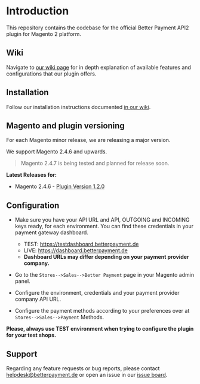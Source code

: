 # Introduction

This repository contains the codebase for the official Better Payment API2 plugin for Magento 2 platform.

## Wiki

Navigate to [our wiki page](https://github.com/better-payment/bp-plugin-magento2-api2/wiki) for in depth explanation of available features and configurations that our plugin offers.

## Installation

Follow our installation instructions documented [in our wiki](https://github.com/better-payment/bp-plugin-magento2-api2/wiki).

## Magento and plugin versioning

For each Magento minor release, we are releasing a major version.

We support Magento 2.4.6 and upwards.

> Magento 2.4.7 is being tested and planned for release soon.

**Latest Releases for:**

- Magento 2.4.6 - [Plugin Version 1.2.0](https://github.com/better-payment/bp-plugin-magento2-api2/releases/tag/1.2.0)

## Configuration

- Make sure you have your API URL and API, OUTGOING and INCOMING keys ready, for each environment. You can find these credentials in your payment gateway dashboard.

  - TEST: https://testdashboard.betterpayment.de
  - LIVE: https://dashboard.betterpayment.de
  - **Dashboard URLs may differ depending on your payment provider company.**
- Go to the `Stores-->Sales-->Better Payment` page in your Magento admin panel.
- Configure the environment, credentials and your payment provider company API URL.
- Configure the payment methods according to your preferences over at `Stores-->Sales-->Payment` Methods.

**Please, always use TEST environment when trying to configure the plugin for your test shops.**

## Support

Regarding any feature requests or bug reports, please contact helpdesk@betterpayment.de or open an issue in our [issue board](https://github.com/better-payment/bp-plugin-magento2-api2/issues).
